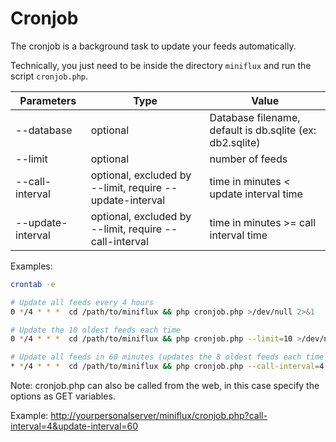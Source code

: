 Cronjob
=======

The cronjob is a background task to update your feeds automatically.

Technically, you just need to be inside the directory `miniflux` and run the script `cronjob.php`.


Parameters          | Type                           | Value
--------------------|--------------------------------|-----------------------------
--database          | optional                       | Database filename, default is db.sqlite (ex: db2.sqlite)
--limit             | optional                       | number of feeds
--call-interval     | optional, excluded by --limit, require --update-interval | time in minutes < update interval time
--update-interval   | optional, excluded by --limit, require --call-interval   | time in minutes >= call interval time


Examples:

```bash
crontab -e

# Update all feeds every 4 hours
0 */4 * * *  cd /path/to/miniflux && php cronjob.php >/dev/null 2>&1

# Update the 10 oldest feeds each time
0 */4 * * *  cd /path/to/miniflux && php cronjob.php --limit=10 >/dev/null 2>&1

# Update all feeds in 60 minutes (updates the 8 oldest feeds each time with a total of 120 feeds).
* */4 * * *  cd /path/to/miniflux && php cronjob.php --call-interval=4 --update-interval=60 >/dev/null 2>&1
```

Note: cronjob.php can also be called from the web, in this case specify the options as GET variables.

Example: <http://yourpersonalserver/miniflux/cronjob.php?call-interval=4&update-interval=60>
